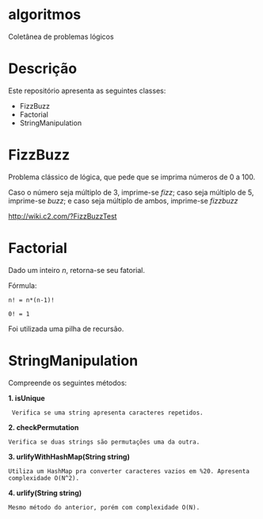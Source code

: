 # algoritmos
Coletânea de problemas lógicos

# Descrição
Este repositório apresenta as seguintes classes:
  * FizzBuzz
  * Factorial
  * StringManipulation

# FizzBuzz
Problema clássico de lógica, que pede que se imprima números de 0 a 100. 

Caso o número seja múltiplo de 3, imprime-se _fizz_; caso seja múltiplo de 5, imprime-se _buzz_; e caso seja múltiplo de ambos, imprime-se _fizzbuzz_

http://wiki.c2.com/?FizzBuzzTest

# Factorial
Dado um inteiro _n_, retorna-se seu fatorial.

Fórmula:
    
    n! = n*(n-1)!
    
    0! = 1

Foi utilizada uma pilha de recursão.

# StringManipulation
Compreende os seguintes métodos:

**1. isUnique**

     Verifica se uma string apresenta caracteres repetidos.
    
**2. checkPermutation**
   
    Verifica se duas strings são permutações uma da outra.
    
**3. urlifyWithHashMap(String string)**
 
    Utiliza um HashMap pra converter caracteres vazios em %20. Apresenta complexidade O(N^2).
   
**4. urlify(String string)**
 
    Mesmo método do anterior, porém com complexidade O(N).

